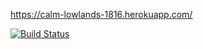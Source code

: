 https://calm-lowlands-1816.herokuapp.com/

[![Build Status](https://travis-ci.org/Kauhsa/wadror-ratebeer.png)](https://travis-ci.org/Kauhsa/wadror-ratebeer)